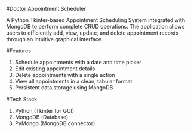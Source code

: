 #Doctor Appointment Scheduler

A Python Tkinter-based Appointment Scheduling System integrated with MongoDB to perform complete CRUD operations. The application allows users to efficiently add, view, update, and delete appointment records through an intuitive graphical interface.

#Features

1. Schedule appointments with a date and time picker
2. Edit existing appointment details
3. Delete appointments with a single action
4. View all appointments in a clean, tabular format
5. Persistent data storage using MongoDB

#Tech Stack

1. Python (Tkinter for GUI)
2. MongoDB (Database)
3. PyMongo (MongoDB connector)
